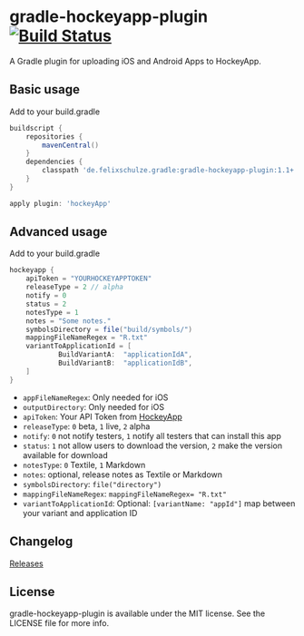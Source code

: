 # gradle-hockeyapp-plugin [![Build Status](https://travis-ci.org/x2on/gradle-hockeyapp-plugin.png)](https://travis-ci.org/x2on/gradle-hockeyapp-plugin)
A Gradle plugin for uploading iOS and Android Apps to HockeyApp. 

## Basic usage

Add to your build.gradle

```gradle
buildscript {
    repositories {
        mavenCentral()
    }
    dependencies {
        classpath 'de.felixschulze.gradle:gradle-hockeyapp-plugin:1.1+'
    }
}

apply plugin: 'hockeyApp'
```

## Advanced usage

Add to your build.gradle

```gradle
hockeyapp {
    apiToken = "YOURHOCKEYAPPTOKEN"
    releaseType = 2 // alpha
    notify = 0
    status = 2
    notesType = 1
    notes = "Some notes."
    symbolsDirectory = file("build/symbols/")
    mappingFileNameRegex = "R.txt"
    variantToApplicationId = [
            BuildVariantA:  "applicationIdA",
            BuildVariantB:  "applicationIdB",
    ]
}

```
* `appFileNameRegex`: Only needed for iOS
* `outputDirectory`: Only needed for iOS
* `apiToken`: Your API Token from [HockeyApp](http://hockeyapp.net/)
* `releaseType`: `0` beta, `1` live, `2` alpha
* `notify`: `0` not notify testers, `1` notify all testers that can install this app
* `status`: `1` not allow users to download the version, `2` make the version available for download
* `notesType`: `0` Textile, `1` Markdown
* `notes`: optional, release notes as Textile or Markdown
* `symbolsDirectory`: `file("directory")`
* `mappingFileNameRegex`:  `mappingFileNameRegex= "R.txt"`
* `variantToApplicationId`:  Optional: `[variantName: "appId"]` map between your variant and application ID

## Changelog

[Releases](https://github.com/x2on/gradle-hockeyapp-plugin/releases)

## License

gradle-hockeyapp-plugin is available under the MIT license. See the LICENSE file for more info.
